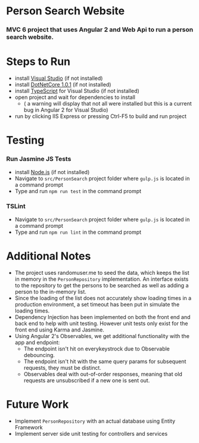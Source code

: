 # Person Search Website
### MVC 6 project that uses Angular 2 and Web Api to run a person search website.
# Steps to Run

* install [Visual Studio](https://www.visualstudio.com/downloads/) (if not installed)
* install [DotNetCore 1.0.1](https://visualstudiogallery.msdn.microsoft.com/c94a02e9-f2e9-4bad-a952-a63a967e3935/file/77371/12/DotNetCore.1.0.1-VS2015Tools.Preview2.0.3.exe?SRC=VSIDE&UPDATE=TRUE) (if not installed)
* install [TypeScript](http://download.microsoft.com/download/6/D/8/6D8381B0-03C1-4BD2-AE65-30FF0A4C62DA/TS2.0.3-TS-release20-nightly-20160921.1/TypeScript_Dev14Full.exe) for Visual Studio (if not installed)
* open project and wait for dependencies to install
  * ( a warning will display that not all were installed but this is a current bug in Angular 2 for Visual Studio)
* run by clicking IIS Express or pressing Ctrl-F5 to build and run project

# Testing
### Run Jasmine JS Tests
* install [Node.js](https://nodejs.org/en/download/) (if not installed)
* Navigate to ```src/PersonSearch``` project folder where ```gulp.js``` is located in a command prompt
* Type and run ```npm run test``` in the command prompt

### TSLint
* Navigate to ```src/PersonSearch``` project folder where ```gulp.js``` is located in a command prompt
* Type and run ```npm run lint``` in the command prompt

# Additional Notes

* The project uses randomuser.me to seed the data, which keeps the list in memory in the ```PersonRepository``` implementation. An interface exists to the repository to get the persons to be searched as well as adding a person to the in-memory list.
* Since the loading of the list does not accurately show loading times in a production environment, a set timeout has been put in simulate the loading times.
* Dependency Injection has been implemented on both the front end and back end to help with unit testing. However unit tests only exist for the front end using Karma and Jasmine.
* Using Angular 2's Observables, we get additional functionality with the app and endpoint:
  * The endpoint isn't hit on everykeystrock due to Observable debouncing.
  * The endpoint isn't hit with the same query params for subsequent requests, they must be distinct.
  * Observables deal with out-of-order responses, meaning that old requests are unsubscribed if a new one is sent out.

# Future Work
* Implement ```PersonRepository``` with an actual database using Entity Framework
* Implement server side unit testing for controllers and services
